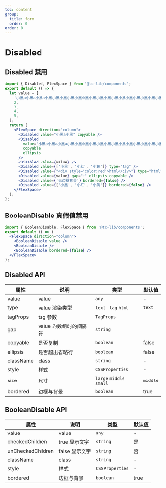 ```yaml
---
toc: content
group:
  title: form
  order: 0
order: 0
---
```


# Disabled

## Disabled 禁用

```jsx
import { Disabled, FlexSpace } from '@tc-lib/components';
export default () => {
  let value = [
    '小黑a小黑a小黑a小黑小黑小黑小黑小黑小黑小黑小黑小黑小黑小黑小黑小黑小黑小黑小黑小黑小黑小黑小黑小黑小黑小黑小黑小黑小黑小黑',
    2,
    3,
    4,
    5,
  ];
  return (
    <FlexSpace direction="column">
      <Disabled value="小黑a小黑" copyable />
      <Disabled
        value="小黑a小黑a小黑a小黑小黑小黑小黑小黑小黑小黑小黑小黑小黑小黑小黑小黑小黑小黑小黑小黑小黑小黑小黑小黑小黑小黑小黑小黑小黑小黑"
        copyable
        ellipsis
      />
      <Disabled value={value} />
      <Disabled value={['小黑', '小红', '小黄']} type="tag" />
      <Disabled value={"<div style='color:red'>html</div>"} type="html" />
      <Disabled value={value} gap="~" ellipsis copyable />
      <Disabled value={'无边框背景'} bordered={false} />
      <Disabled value={['小黑', '小红', '小黄']} bordered={false} />
    </FlexSpace>
  );
};
```

<!-- <code src="./demo/Disabled.tsx"></code> -->

## BooleanDisable 真假值禁用

```jsx
import { BooleanDisable, FlexSpace } from '@tc-lib/components';
export default () => (
  <FlexSpace direction="column">
    <BooleanDisable value />
    <BooleanDisable />
    <BooleanDisable bordered={false} />
  </FlexSpace>
);
```

<!-- <code src="./demo/Disabled.tsx"></code> -->

## Disabled API

| 属性      | 说明                   | 类型                     | 默认值   |
| --------- | ---------------------- | ------------------------ | -------- |
| value     | value                  | `any`                    | -        |
| type      | value 渲染类型         | `text` ` tag` `html`     | `text`   |
| tagProps  | tag 参数               | `TagProps`               |
| gap       | value 为数组时的间隔符 | `string`                 |          |
| copyable  | 是否复制               | `boolean`                | false    |
| ellipsis  | 是否超出省略行         | `boolean`                | false    |
| className | class                  | `string`                 | -        |
| style     | 样式                   | `CSSProperties`          | -        |
| size      | 尺寸                   | `large` `middle` `small` | `middle` |
| bordered  | 边框与背景             | `boolean`                | true     |

## BooleanDisable API

| 属性              | 说明           | 类型            | 默认值 |
| ----------------- | -------------- | --------------- | ------ |
| value             | value          | `any`           | -      |
| checkedChildren   | true 显示文字  | `string`        | 是     |
| unCheckedChildren | false 显示文字 | `string`        | 否     |
| className         | class          | `string`        | -      |
| style             | 样式           | `CSSProperties` | -      |
| bordered          | 边框与背景     | `boolean`       | true   |
